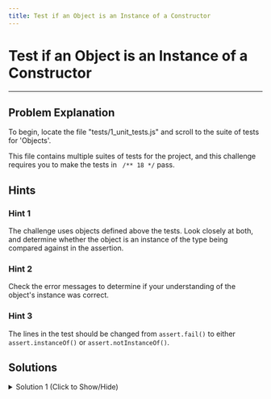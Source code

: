 ```yaml
---
title: Test if an Object is an Instance of a Constructor
---
```

# Test if an Object is an Instance of a Constructor

---
## Problem Explanation
To begin, locate the file "tests/1_unit_tests.js" and scroll to the suite of tests for 'Objects'.

This file contains multiple suites of tests for the project, and this challenge requires you to make the tests in ``` /** 18 */``` pass.

## Hints

### Hint 1

The challenge uses objects defined above the tests. Look closely at both, and determine whether the object is an instance of the type being compared against in the assertion.

### Hint 2

Check the error messages to determine if your understanding of the object's instance was correct.

### Hint 3

The lines in the test should be changed from `assert.fail()` to either `assert.instanceOf()` or `assert.notInstanceOf()`.

## Solutions

<details><summary>Solution 1 (Click to Show/Hide)</summary>

```js
test('#instanceOf, #notInstanceOf', function() {
  /** 18 #instanceOf asserts that an object is an instance of a constructor **/
  // Use #instanceOf or #notInstanceOf where appropriate
  assert.notInstanceOf(myCar, Plane);
  assert.instanceOf(airlinePlane, Plane);
  assert.instanceOf(airlinePlane, Object, 'everything is an Object');
  assert.notInstanceOf(myCar.wheels, String);
});
```
</details>